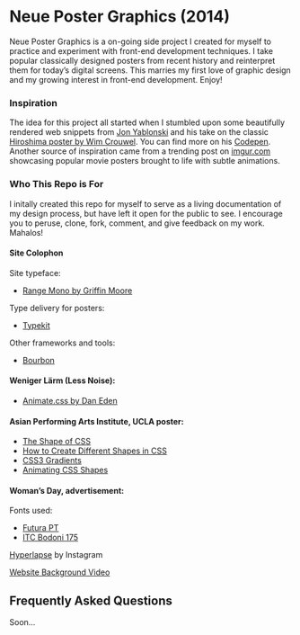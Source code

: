 Neue Poster Graphics (2014)
=========

Neue Poster Graphics is a on-going side project I created for myself to practice and experiment with front-end development techniques. I take popular classically designed posters from recent history and reinterpret them for today’s digital screens. This marries my first love of graphic design and my growing interest in front-end development. Enjoy!


### Inspiration

The idea for this project all started when I stumbled upon some beautifully rendered web snippets from [Jon Yablonski](http://jonyablonski.com/) and his take on the classic [Hiroshima poster by  Wim Crouwel](http://jonyablonski.com/2014/hiroshima/). You can find more on his [Codepen](http://codepen.io/jmy1138/). Another source of inspiration came from a trending post on [imgur.com](http://imgur.com/gallery/SWL87) showcasing popular movie posters brought to life with subtle animations.


### Who This Repo is For

I initally created this repo for myself to serve as a living documentation of my design process, but have left it open for the public to see. I encourage you to peruse, clone, fork, comment, and give feedback on my work. Mahalos!

#### Site Colophon

Site typeface:
* [Range Mono by Griffin Moore](https://okgriffin.com/range-mono/)

Type delivery for posters:
* [Typekit](https://typekit.com/)

Other frameworks and tools:
* [Bourbon](http://bourbon.io/)


#### Weniger Lärm (Less Noise):

* [Animate.css by Dan Eden](http://daneden.github.io/animate.css/)


#### Asian Performing Arts Institute, UCLA poster:

* [The Shape of CSS](http://css-tricks.com/examples/ShapesOfCSS/)
* [How to Create Different Shapes in CSS](http://www.paulund.co.uk/how-to-create-different-shapes-in-css)
* [CSS3 Gradients](http://www.w3schools.com/css/css3_gradients.asp)
* [Animating CSS Shapes](http://sarasoueidan.com/blog/animating-css-shapes/)


#### Woman’s Day, advertisement:

Fonts used:
* [Futura PT](https://typekit.com/fonts/futura-pt)
* [ITC Bodoni 175](https://typekit.com/fonts/ltc-bodoni-175)

[Hyperlapse](https://itunes.apple.com/us/app/hyperlapse-from-instagram/id740146917?mt=8) by Instagram

[Website Background Video](http://www.website-html-template.com/applications/backgroundvideo/)

## Frequently Asked Questions

Soon...
